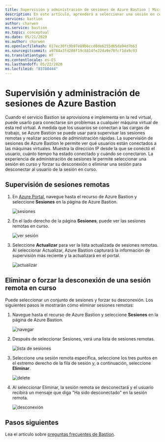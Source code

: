 ```yaml
---
title: Supervisión y administración de sesiones de Azure Bastion | Microsoft Docs
description: En este artículo, aprenderá a seleccionar una sesión en curso y forzar su desconexión o eliminación.
services: bastion
author: charwen
ms.service: bastion
ms.topic: conceptual
ms.date: 05/21/2020
ms.author: charwen
ms.openlocfilehash: 617ec30fc9b97e89b6ccd0de6255d65da94d7b63
ms.sourcegitcommit: a9784a3fd208f19c8814fe22da9e70fcf1da9c93
ms.translationtype: HT
ms.contentlocale: es-ES
ms.lasthandoff: 05/22/2020
ms.locfileid: "83780444"
---
```

# <a name="session-monitoring-and-management-for-azure-bastion"></a>Supervisión y administración de sesiones de Azure Bastion

Cuando el servicio Bastion se aprovisiona e implementa en la red virtual, puede usarlo para conectarse sin problemas a cualquier máquina virtual de esta red virtual. A medida que los usuarios se conectan a las cargas de trabajo, se Azure Bastion se puede usar para supervisar las sesiones remotas y realizar acciones de administración rápidas. La supervisión de sesiones de Azure Bastion le permite ver qué usuarios están conectados a las máquinas virtuales. Muestra la dirección IP desde la que se conectó el usuario, cuánto tiempo ha estado conectado y cuándo se conectaron. La experiencia de administración de sesiones le permite seleccionar una sesión en curso y forzar su desconexión o eliminar una sesión para desconectar al usuario de la sesión en curso.

## <a name="monitor-remote-sessions"></a><a name="monitor"></a>Supervisión de sesiones remotas

1. En [Azure Portal](https://portal.azure.com), navegue hasta el recurso de Azure Bastion y seleccione **Sesiones** en la página de Azure Bastion.

   ![sesiones](./media/session-monitoring/sessions.png)
2. En el lado derecho de la página **Sesiones**, puede ver las sesiones remotas en curso.

   ![ver sesión](./media/session-monitoring/view-session.png)
3. Seleccione **Actualizar** para ver la lista actualizada de sesiones remotas. Al seleccionar Actualizar, Azure Bastion capturará la información de supervisión más reciente y la actualizará en el portal.

   ![actualizar](./media/session-monitoring/refresh.png)


## <a name="delete-or-force-disconnect-an-ongoing-remote-session"></a><a name="view"></a>Eliminar o forzar la desconexión de una sesión remota en curso

Puede seleccionar un conjunto de sesiones y forzar su desconexión. Los siguientes pasos le mostrarán cómo eliminar sesiones remotas:

1. Navegue hasta el recurso de Azure Bastion y seleccione **Sesiones** en la página de Azure Bastion.

   ![navegar](./media/session-monitoring/navigate.png)
2. Después de seleccionar Sesiones, verá una lista de sesiones remotas.

   ![lista de sesiones](./media/session-monitoring/list.png)
3. Seleccione una sesión remota específica, seleccione los tres puntos en el extremo derecho de la fila de sesión y, a continuación, seleccione **Eliminar**.

   ![delete](./media/session-monitoring/delete.png)
4. Al seleccionar Eliminar, la sesión remota se desconectará y el usuario recibirá un mensaje que diga "Ha sido desconectado" en la sesión remota.

   ![desconexión](./media/session-monitoring/disconnect.png)

## <a name="next-steps"></a>Pasos siguientes

Lea el artículo sobre [preguntas frecuentes de Bastion](bastion-faq.md).
